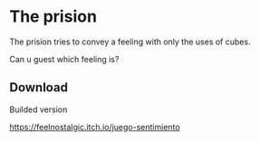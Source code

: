 # The prision

The prision tries to convey a feeling with only the uses of cubes.

Can u guest which feeling is?

## Download 
Builded version

https://feelnostalgic.itch.io/juego-sentimiento
